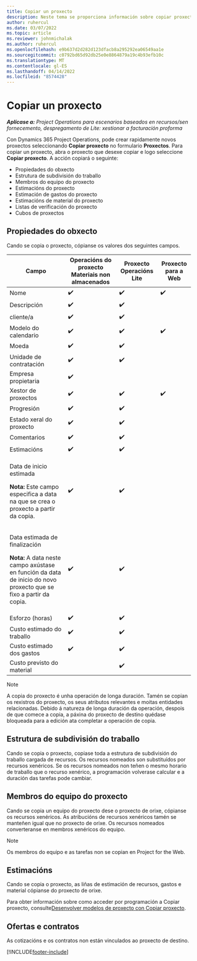 ```yaml
---
title: Copiar un proxecto
description: Neste tema se proporciona información sobre copiar proxectos en Dynamics 365 Project Operations.
author: ruhercul
ms.date: 03/07/2022
ms.topic: article
ms.reviewer: johnmichalak
ms.author: ruhercul
ms.openlocfilehash: e9b637d2d282d123dfacb8a295292ea06549aa1e
ms.sourcegitcommit: c0792bd65d92db25e0e8864879a19c4b93efb10c
ms.translationtype: MT
ms.contentlocale: gl-ES
ms.lasthandoff: 04/14/2022
ms.locfileid: "8574428"
---
```

# <a name="copy-a-project"></a>Copiar un proxecto

_**Aplícase a:** Project Operations para escenarios baseados en recursos/sen fornecemento, despregamento de Lite: xestionar a facturación proforma_

Con Dynamics 365 Project Operations, pode crear rapidamente novos proxectos seleccionando **Copiar proxecto** no formulario **Proxectos**. Para copiar un proxecto, abra o proxecto que desexe copiar e logo seleccione **Copiar proxecto**. A acción copiará o seguinte:

- Propiedades do obxecto 
- Estrutura de subdivisión do traballo
- Membros do equipo do proxecto
- Estimacións do proxecto
- Estimación de gastos do proxecto
- Estimacións de material do proxecto
- Listas de verificación do proxecto
- Cubos de proxectos

## <a name="project-properties"></a>Propiedades do obxecto

Cando se copia o proxecto, cópianse os valores dos seguintes campos.

| Campo | Operacións do proxecto Materiais non almacenados | Proxecto Operacións Lite | Proxecto para a Web |
|-------|------------------------------------------|-------------------------|---------------------|
| Nome | :heavy_check_mark: | :heavy_check_mark: | :heavy_check_mark: |
| Descripción | :heavy_check_mark: | :heavy_check_mark: | |
| cliente/a | :heavy_check_mark: | :heavy_check_mark: | |
| Modelo do calendario | :heavy_check_mark: | :heavy_check_mark: | :heavy_check_mark: |
| Moeda | :heavy_check_mark: | :heavy_check_mark: | |
| Unidade de contratación | :heavy_check_mark: | :heavy_check_mark: | |
| Empresa propietaria | :heavy_check_mark: | | |
| Xestor de proxectos | :heavy_check_mark: | :heavy_check_mark: | :heavy_check_mark: |
| Progresión | :heavy_check_mark: | :heavy_check_mark: | |
| Estado xeral do proxecto | :heavy_check_mark: | :heavy_check_mark: | |
| Comentarios | :heavy_check_mark: | :heavy_check_mark: | |
| Estimacións | :heavy_check_mark: | :heavy_check_mark: | |
| <p>Data de inicio estimada</p><p><strong>Nota:</strong> Este campo especifica a data na que se crea o proxecto a partir da copia. | :heavy_check_mark: | :heavy_check_mark: | |
| <p>Data estimada de finalización</p><p><strong>Nota:</strong> A data neste campo axústase en función da data de inicio do novo proxecto que se fixo a partir da copia.</p> | :heavy_check_mark: | :heavy_check_mark: | |
| Esforzo (horas) | :heavy_check_mark: | :heavy_check_mark: | |
| Custo estimado do traballo | :heavy_check_mark: | :heavy_check_mark: | |
| Custo estimado dos gastos | :heavy_check_mark: | :heavy_check_mark: | |
| Custo previsto do material | | :heavy_check_mark: | |

> [!NOTE]
> A copia do proxecto é unha operación de longa duración. Tamén se copian os rexistros do proxecto, os seus atributos relevantes e moitas entidades relacionadas. Debido á natureza de longa duración da operación, despois de que comece a copia, a páxina do proxecto de destino quédase bloqueada para a edición ata completar a operación de copia.

## <a name="work-breakdown-structure"></a>Estrutura de subdivisión do traballo

Cando se copia o proxecto, copiase toda a estrutura de subdivisión do traballo cargada de recursos. Os recursos nomeados son substituídos por recursos xenéricos. Se os recursos nomeados non teñen o mesmo horario de traballo que o recurso xenérico, a programación volverase calcular e a duración das tarefas pode cambiar.

## <a name="project-team-members"></a>Membros do equipo do proxecto

Cando se copia un equipo do proxecto dese o proxecto de orixe, cópianse os recursos xenéricos. As atribucións de recursos xenéricos tamén se manteñen igual que no proxecto de orixe. Os recursos nomeados converteranse en membros xenéricos do equipo.

> [!NOTE]
> Os membros do equipo e as tarefas non se copian en Project for the Web.

## <a name="estimates"></a>Estimacións

Cando se copia o proxecto, as liñas de estimación de recursos, gastos e material cópianse do proxecto de orixe. 

Para obter información sobre como acceder por programación a Copiar proxecto, consulte[Desenvolver modelos de proxecto con Copiar proxecto](dev-copy-project.md).

## <a name="quotes-and-contracts"></a>Ofertas e contratos

As cotizacións e os contratos non están vinculados ao proxecto de destino.

[!INCLUDE[footer-include](../includes/footer-banner.md)]
